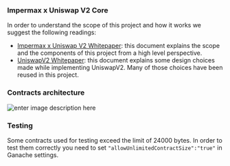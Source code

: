 ### Impermax x Uniswap V2 Core

In order to understand the scope of this project and how it works we suggest the following readings:
- [Impermax x Uniswap V2 Whitepaper](https://www.impermax.finance/documents/whitepaper.pdf): this document explains the scope and the components of this project from a high level perspective.
- [UniswapV2 Whitepaper](https://uniswap.org/whitepaper.pdf "UniswapV2 Whitepaper"): this document explains some design choices made while implementing UniswapV2. Many of those choices have been reused in this project.

### Contracts architecture
![enter image description here](https://i.imgur.com/K2wtH3Y.jpg)

### Testing
Some contracts used for testing exceed the limit of 24000 bytes. In order to test them correctly you need to set `"allowUnlimitedContractSize":"true"` in Ganache settings.
